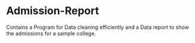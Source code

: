 # Admission-Report
Contains a Program for Data cleaning efficiently and a Data report to show the admissions for a sample college.
